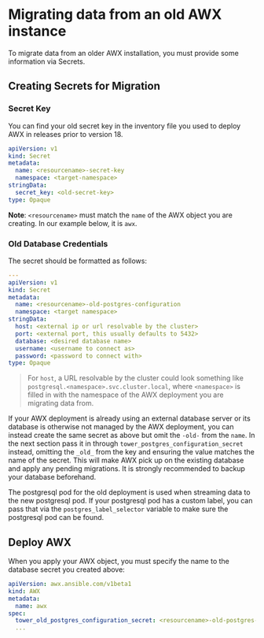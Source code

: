 # Migrating data from an old AWX instance

To migrate data from an older AWX installation, you must provide some information via Secrets.

## Creating Secrets for Migration

### Secret Key

You can find your old secret key in the inventory file you used to deploy AWX in releases prior to version 18.

```yaml
apiVersion: v1
kind: Secret
metadata:
  name: <resourcename>-secret-key
  namespace: <target-namespace>
stringData:
  secret_key: <old-secret-key>
type: Opaque
```

**Note**: `<resourcename>` must match the `name` of the AWX object you are creating. In our example below, it is `awx`.

### Old Database Credentials

The secret should be formatted as follows:

```yaml
---
apiVersion: v1
kind: Secret
metadata:
  name: <resourcename>-old-postgres-configuration
  namespace: <target namespace>
stringData:
  host: <external ip or url resolvable by the cluster>
  port: <external port, this usually defaults to 5432>
  database: <desired database name>
  username: <username to connect as>
  password: <password to connect with>
type: Opaque
```

> For `host`, a URL resolvable by the cluster could look something like `postgresql.<namespace>.svc.cluster.local`, where `<namespace>` is filled in with the namespace of the AWX deployment you are migrating data from.

If your AWX deployment is already using an external database server or its database is otherwise not managed
by the AWX deployment, you can instead create the same secret as above but omit the `-old-` from the `name`.
In the next section pass it in through `tower_postgres_configuration_secret` instead, omitting the `_old_`
from the key and ensuring the value matches the name of the secret. This will make AWX pick up on the existing
database and apply any pending migrations. It is strongly recommended to backup your database beforehand.

The postgresql pod for the old deployment is used when streaming data to the new postgresql pod.  If your postgresql pod has a custom label,
you can pass that via the `postgres_label_selector` variable to make sure the postgresql pod can be found.

## Deploy AWX

When you apply your AWX object, you must specify the name to the database secret you created above:

```yaml
apiVersion: awx.ansible.com/v1beta1
kind: AWX
metadata:
  name: awx
spec:
  tower_old_postgres_configuration_secret: <resourcename>-old-postgres-configuration
  ...
```
